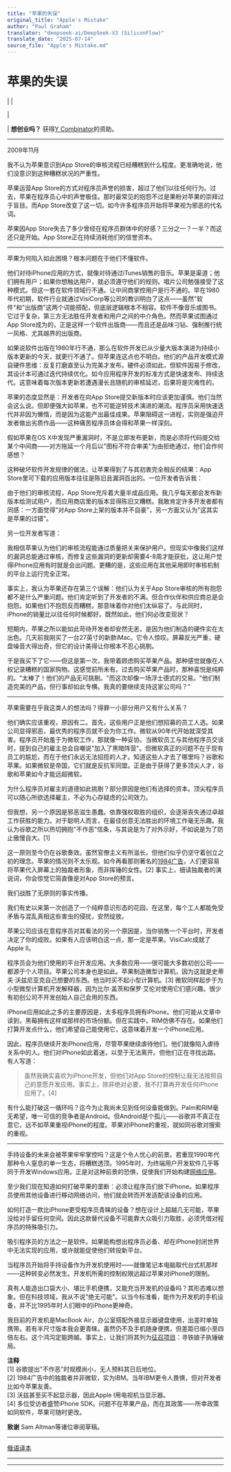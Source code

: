 ```yaml
---
title: "苹果的失误"
original_title: "Apple's Mistake"
author: "Paul Graham"
translator: "deepseek-ai/DeepSeek-V3 (SiliconFlow)"
translate_date: "2025-07-14"
source_file: "Apple's Mistake.md"
---
```


# 苹果的失误

| | [](index.html)  
  
|   
  
|  **想创业吗？** 获得[Y Combinator](http://ycombinator.com/apply.html)的资助。    
  
---  
  
2009年11月  
  
我不认为苹果意识到App Store的审核流程已经糟糕到什么程度。更准确地说，他们没意识到这种糟糕状况的严重性。  
  
苹果运营App Store的方式对程序员声誉的损害，超过了他们以往任何行为。过去，苹果在程序员心中的声誉极佳。那时最常见的抱怨不过是果粉对苹果的崇拜过于盲目。而App Store改变了这一切。如今许多程序员开始将苹果视为邪恶的代名词。  
  
苹果因App Store失去了多少曾经在程序员群体中的好感？三分之一？一半？而这还只是开始。App Store正在持续消耗他们的信誉资本。  
  
* * *  
  
苹果为何陷入如此困境？根本问题在于他们不懂软件。  
  
他们对待iPhone应用的方式，就像对待通过iTunes销售的音乐。苹果是渠道；他们拥有用户；如果你想触达用户，就必须遵守他们的规则。唱片公司勉强接受了这种模式。但这一套在软件领域行不通。让中间商掌控用户是行不通的。早在1980年代初期，软件行业就通过VisiCorp等公司的教训明白了这点——虽然"软件"和"出版商"这两个词能搭配，但底层逻辑根本不相容。软件不像音乐或图书。它过于复杂，第三方无法胜任开发者和用户之间的中介角色。然而苹果试图通过App Store成为的，正是这样一个软件出版商——而且还是品味刁钻、强制推行统一风格、尤其越界的出版商。  
  
如果说软件出版在1980年行不通，那么在软件开发已从少量大版本演进为持续小版本更新的今天，就更行不通了。但苹果连这点也不明白。他们的产品开发模式源自硬件思维：反复打磨直至认为完美才发布。硬件必须如此，但软件因易于修改，其设计本可通过迭代持续优化。如今应用程序开发的标准方式是快速发布、持续迭代。这意味着每次版本更新若遭遇漫长且随机的审核延迟，后果将是灾难性的。  
  
苹果的态度显然是：开发者在向App Store提交新版本时应该更加谨慎。他们当然会这么说。但即便强大如苹果，也不可能逆转技术演进的潮流。程序员采用快速迭代并非因为懒惰，而是因为这能产出最佳成果。苹果阻碍这一进程，实则是强迫开发者做出劣质作品——这种痛苦程序员体会得和苹果一样深刻。  
  
假如苹果在OS X中发现严重漏洞时，不是立即发布更新，而是必须将代码提交给某个中间商——对方拖延一个月后以"图标不符合审美"为由拒绝通过，他们会作何感想？  
  
这种破坏软件开发规律的做法，让苹果得到了与其初衷完全相反的结果：App Store里可下载的应用版本往往是陈旧且漏洞百出的。一位开发者告诉我：

由于他们的审核流程，App Store充斥着大量半成品应用。我几乎每天都会发布新版本给测试用户，而应用商店里的版本显得陈旧又糟糕。我敢肯定许多开发者都有同感：一方面觉得"对App Store上架的版本并不自豪"，另一方面又认为"这其实是苹果的过错"。

另一位开发者写道：

我相信苹果认为他们的审核流程能通过质量把关来保护用户。但现实中像我们这样的漏洞总能通过审核，而修复这些漏洞的更新却需要4-8周才能获批，这让用户觉得iPhone应用有时就是会出问题。更糟的是，这些应用在其他采用即时审核机制的平台上运行完全正常。

事实上，我认为苹果还存在第三个误解：他们认为关于App Store审核的所有抱怨都不是什么严重问题。他们肯定听到了开发者的不满。但合作伙伴和供应商总是会抱怨。如果他们不抱怨反而糟糕，那意味着你对他们太纵容了。与此同时，iPhone的销量比以往任何时候都好。既然如此，他们何必改变现状？

短期内，苹果之所以能如此苛待开发者却安然无恙，是因为他们制造的硬件实在太出色。几天前我刚买了一台27英寸的新款iMac。它令人惊叹。屏幕反光严重，硬盘噪音大得出奇，但它的设计美得让你根本不忍心挑剔。

于是我买下了它——但这是第一次，我带着顾虑购买苹果产品。那种感觉就像在人权记录糟糕的国家购物。这感觉前所未有。过去购买苹果产品时，那种喜悦是纯粹的。"太棒了！他们的产品无可挑剔。"而这次却像一场浮士德式的交易。"他们制造完美的产品，但行事却如此专横。我真的要继续支持这家公司吗？"

* * *

苹果需要在乎我这类人的想法吗？得罪一小部分用户又有什么关系？

他们确实应该重视，原因有二。首先，这些用户正是他们想招募的员工人选。如果公司显得邪恶，最优秀的程序员就不会为你工作。微软从90年代开始就深受其害。程序员开始羞于为微软工作，那就像一种妥协。当微软员工与其他程序员交谈时，提到自己的雇主总会自嘲说"加入了黑暗阵营"。但微软真正的问题不在于现有员工的尴尬，而在于他们永远无法招揽的人才。知道这些人才去了哪里吗？谷歌和苹果。如果微软是帝国，它们就是反抗军同盟。正是由于获得了更多顶尖人才，谷歌和苹果如今才能远超微软。

为什么程序员对雇主的道德如此挑剔？部分原因是他们有选择的资本。顶尖程序员可以随心所欲选择雇主，不必为心存疑虑的公司效力。

但我想，另一个原因是邪恶滋生愚蠢。依靠强权取胜的组织，会逐渐丧失通过卓越工作获胜的能力。对于聪明人而言，在最佳创意无法胜出的环境工作毫无乐趣。我认为谷歌之所以热切拥抱"不作恶"信条，与其说是为了对外示好，不如说是为了防止傲慢自大。[1]

这一原则至今仍在谷歌奏效。虽然官僚主义有所滋长，但他们似乎仍坚守着创立之初的理念。苹果的情况则不太乐观。如今再看那则著名的[1984广告](http://www.uriahcarpenter.info/1984.html)，人们更容易将苹果代入屏幕上的独裁者形象，而非挥锤的女性。[2] 事实上，细读独裁者的演说词，你会惊觉它简直像是对App Store的预言。

我们战胜了无原则的事实传播。  

我们有史以来第一次创造了一个纯粹意识形态的花园，在这里，每个工人都能免受矛盾与混乱真相这些害虫的侵扰，安然绽放。  

苹果公司应该在意程序员对其看法的另一个原因是，当你销售一个平台时，开发者决定了你的成败。如果有人应该明白这一点，那一定是苹果。VisiCalc成就了Apple II。  

程序员会为他们使用的平台开发应用。大多数应用——很可能大多数初创公司——都源于个人项目。苹果公司本身也是如此。苹果制造微型计算机，因为这就是史蒂夫·沃兹尼亚克自己想要的东西。他当时买不起小型计算机。[3] 微软同样起步于为小型微型计算机开发解释器，因为比尔·盖茨和保罗·艾伦对使用它们感兴趣。很少有初创公司不开发创始人自己会用的东西。  

iPhone应用如此之多的主要原因是，太多程序员拥有iPhone。他们可能从文章中读到，黑莓拥有这样或那样的市场份额。但在实践中，RIM仿佛不存在。如果他们打算开发点什么，他们希望自己能使用它，这意味着开发一个iPhone应用。  

因此，程序员继续开发iPhone应用，尽管苹果继续虐待他们。他们就像陷入虐待关系中的人。他们对iPhone如此着迷，以至于无法离开。但他们正在寻找出路。有人写道：  

> 虽然我确实喜欢为iPhone开发，但他们对App Store的控制让我无法按照自己的意愿开发应用。事实上，除非绝对必要，我不打算再开发任何iPhone应用了。[4]

有什么能打破这一循环吗？迄今为止我尚未见到任何设备能做到。Palm和RIM毫无希望，唯一可信的竞争者是Android。但Android是个孤儿——谷歌并不真正在意它，远不如苹果重视iPhone的程度。苹果对iPhone的重视，就如同谷歌对搜索的重视。

* * *

手持设备的未来会被苹果牢牢掌控吗？这是个令人忧心的前景。若重现1990年代那种令人窒息的单一生态，将糟糕透顶。1995年时，为终端用户开发软件几乎等同于开发Windows应用。正是对这种前景的恐惧，促使我们开始构建[网络应用](road.html)。

至少我们现在知道如何打破苹果的垄断：必须让程序员们放下iPhone。如果程序员使用其他设备进行移动网络访问，他们就会转而开发适配该设备的应用。

如何打造一款比iPhone更受程序员青睐的设备？想在设计上超越几无可能，苹果没给对手留任何空间。因此这款替代设备不可能靠大众吸引力取胜，必须凭借对程序员的特殊吸引力。

吸引程序员的方法之一是软件。如果能构想出程序员必备、却在iPhone封闭世界中无法实现的应用，或许就能促使他们转投新平台。

当程序员开始将手持设备作为开发机使用时——就像笔记本电脑取代台式机那样——这种转变必然发生。开发机所需的控制权限远超过苹果对iPhone的限制。

真有人能造出口袋大小、堪比手机便携，又能充当开发机的设备吗？其形态难以想象。但在科技领域，我从不说"绝无可能"。以当今标准看，能作为开发机的手机设备，并不比1995年时人们眼中的iPhone更神奇。

我目前的开发机是MacBook Air，办公室搭配外接显示器键盘使用，出差时单独携带。若有半尺寸版本我会更青睐。虽然仍不及手机随身便携，但差距已缩小至四倍左右。这个鸿沟定能跨越。事实上，让我们将其列为[征召项目](http://ycombinator.com/rfs5.html)：寻铁娘子执锤破局。

**注释**  
[1] 谷歌提出"不作恶"时规模尚小，无人预料其日后地位。  
[2] 1984广告中的独裁者并非微软，实为IBM。当年IBM更令人畏惧，但对开发者比如今苹果友善。  
[3] 沃兹甚至买不起显示器，因此Apple I用电视机当显示器。  
[4] 多位受访者盛赞iPhone SDK。问题不在苹果产品，而在其政策——所幸政策如同软件，苹果可随时更改。  

**致谢** Sam Altman等诸位审阅草稿。  

---  
[俄语译本](http://www.mroodles.com/hacking/apple_mistake_ru.php)

***  
  
---